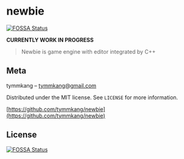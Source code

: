 # newbie
[![FOSSA Status](https://app.fossa.io/api/projects/git%2Bgithub.com%2Ftymmkang%2FNewbieEngine.svg?type=shield)](https://app.fossa.io/projects/git%2Bgithub.com%2Ftymmkang%2FNewbieEngine?ref=badge_shield)

**CURRENTLY WORK IN PROGRESS**
> Newbie is game engine with editor integrated by C++

## Meta

tymmkang – tymmkang@gmail.com

Distributed under the MIT license. See ``LICENSE`` for more information.

[https://github.com/tymmkang/newbie](https://github.com/tymmkang/newbie)



## License
[![FOSSA Status](https://app.fossa.io/api/projects/git%2Bgithub.com%2Ftymmkang%2FNewbieEngine.svg?type=large)](https://app.fossa.io/projects/git%2Bgithub.com%2Ftymmkang%2FNewbieEngine?ref=badge_large)